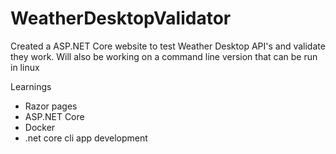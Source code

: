 # WeatherDesktopValidator
Created a ASP.NET Core website to test Weather Desktop API's and validate they work. Will also be working on a command line version that can be run in linux 


Learnings
- Razor pages
- ASP.NET Core
- Docker
- .net core cli app development
